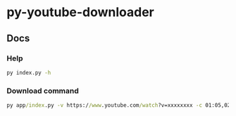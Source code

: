 # py-youtube-downloader

## Docs

### Help

```cmd
py index.py -h
```

### Download command

```cmd
py app/index.py -v https://www.youtube.com/watch?v=xxxxxxxx -c 01:05,02:00
```